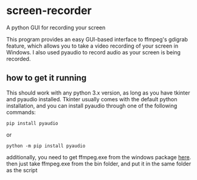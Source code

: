 # screen-recorder
A python GUI for recording your screen

This program provides an easy GUI-based interface to ffmpeg's gdigrab feature, which allows you to take a video recording of your screen in Windows. I also used pyaudio to record audio as your screen is being recorded.

## how to get it running
This should work with any python 3.x version, as long as you have tkinter and pyaudio installed. Tkinter usually comes with the default python installation, and you can install pyaudio through one of the following commands:
```
pip install pyaudio
```
or
```
python -m pip install pyaudio
```
additionally, you need to get ffmpeg.exe from the windows package [here](https://ffmpeg.zeranoe.com/builds/). then just take ffmpeg.exe from the bin folder, and put it in the same folder as the script
